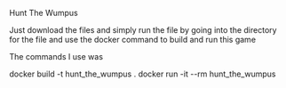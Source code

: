 Hunt The Wumpus

Just download the files and simply run the file by
going into the directory for the file and use the docker command to build 
and run this game 

The commands I use was 

docker build -t hunt_the_wumpus .
docker run -it --rm hunt_the_wumpus
